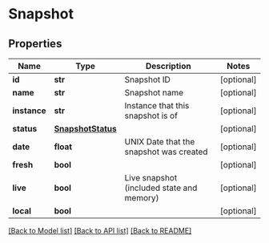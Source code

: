 # Snapshot


## Properties
Name | Type | Description | Notes
------------ | ------------- | ------------- | -------------
**id** | **str** | Snapshot ID | [optional] 
**name** | **str** | Snapshot name | [optional] 
**instance** | **str** | Instance that this snapshot is of | [optional] 
**status** | [**SnapshotStatus**](SnapshotStatus.md) |  | [optional] 
**date** | **float** | UNIX Date that the snapshot was created | [optional] 
**fresh** | **bool** |  | [optional] 
**live** | **bool** | Live snapshot (included state and memory) | [optional] 
**local** | **bool** |  | [optional] 

[[Back to Model list]](../README.md#documentation-for-models) [[Back to API list]](../README.md#documentation-for-api-endpoints) [[Back to README]](../README.md)


